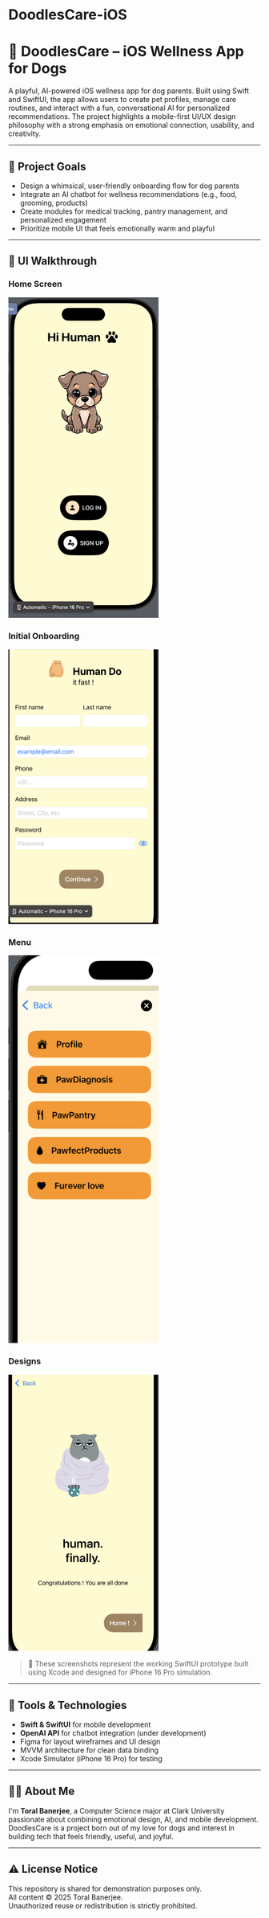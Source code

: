 # DoodlesCare-iOS
# 🐶 DoodlesCare – iOS Wellness App for Dogs

A playful, AI-powered iOS wellness app for dog parents. Built using Swift and SwiftUI, the app allows users to create pet profiles, manage care routines, and interact with a fun, conversational AI for personalized recommendations. The project highlights a mobile-first UI/UX design philosophy with a strong emphasis on emotional connection, usability, and creativity.

---

## 🧠 Project Goals

-  Design a whimsical, user-friendly onboarding flow for dog parents  
-  Integrate an AI chatbot for wellness recommendations (e.g., food, grooming, products)  
-  Create modules for medical tracking, pantry management, and personalized engagement  
-  Prioritize mobile UI that feels emotionally warm and playful

---

## 📸 UI Walkthrough

###  Home Screen  
<img src="Screenshots/Home Screen .png" width="300"/>

###  Initial Onboarding  
<img src="Screenshots/Onboarding.png" width="300"/>

###  Menu 
<img src="Screenshots/Menu.png" width="300"/>

###  Designs
<img src="Screenshots/UI:UX designs .png" width="300"/>

> 📌 These screenshots represent the working SwiftUI prototype built using Xcode and designed for iPhone 16 Pro simulation.

---

## 🧰 Tools & Technologies

-  **Swift & SwiftUI** for mobile development
-  **OpenAI API** for chatbot integration (under development)
-  Figma for layout wireframes and UI design
-  MVVM architecture for clean data binding
-  Xcode Simulator (iPhone 16 Pro) for testing

---


## 🙋‍♀️ About Me

I'm **Toral Banerjee**, a Computer Science major at Clark University passionate about combining emotional design, AI, and mobile development.  
DoodlesCare is a project born out of my love for dogs and interest in building tech that feels friendly, useful, and joyful.

---

## ⚠️ License Notice

This repository is shared for demonstration purposes only.  
All content © 2025 Toral Banerjee.  
Unauthorized reuse or redistribution is strictly prohibited.

